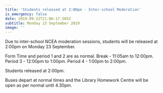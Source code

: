 ```yaml
---
title: 'Students released at 2:00pm - Inter-school Moderation'
is_emergency: false
date: 2019-09-22T21:06:17.505Z
subtitle: Monday 23 September 2019
image: ''
---
```


Due to inter-school NCEA moderation sessions, students will be released at 2:00pm on Monday 23 September.

Form Time and period 1 and 2 are as normal.
Break - 11:05am to 12:00pm.
Period 3 - 12:00pm to 1:00pm.
Period 4 - 1:00pm to 2:00pm.

Students released at 2:00pm.

Buses depart at normal times and the Library Homework Centre will be open as per normal until 4.30pm.

